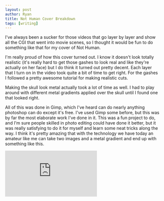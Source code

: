 ```yaml
---
layout: post
author: Ryan
title: Not Human Cover Breakdown
tags: [writing]
---
```

I've always been a sucker for those videos that go layer by layer and show all the CGI that went into movie scenes, so I thought it would be fun to do something like that for my cover of Not Human.

I'm really proud of how this cover turned out. I know it doesn't look totally realistic (it's really hard to get those gashes to look real and like they're actually on her face) but I do think it turned out pretty decent. Each layer that I turn on in the video took quite a bit of time to get right. For the gashes I followed a pretty awesome tutorial for making realistic cuts.

Making the skull look metal actually took a lot of time as well. I had to play around with different metal gradients applied over the skull until I found one that looked right.

All of this was done in Gimp, which I've heard can do nearly anything photoshop can do except it's free. I've used Gimp some before, but this was by far the most elaborate work I've done in it. This was a fun project to do, and I'm sure people skilled in photo editing could have done it better, but it was really satisfying to do it for myself and learn some neat tricks along the way. I think it's pretty amazing that with the technology we have today an amateur like me can take two images and a metal gradient and end up with something like this.

<div class="embedvideodiv">
<iframe class="embediframe" src="https://www.youtube.com/embed/OcgqnP3r2J0" frameborder="0" allow="accelerometer; autoplay; encrypted-media; gyroscope; picture-in-picture" allowfullscreen></iframe>
</div>
